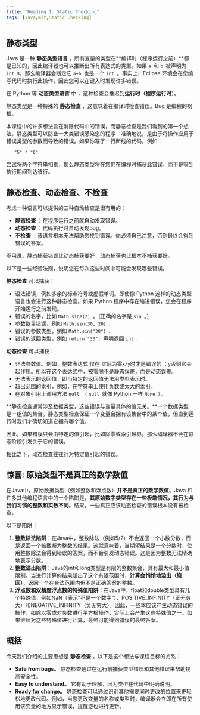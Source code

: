```yaml
---
title: "Reading 1: Static Checking"
tags: [Java,mit,Static Checking]
---
```

## 静态类型

Java 是一种 **静态类型语言** 。所有变量的类型在**编译时（程序运行之前）**都是已知的，因此编译器也可以推断出所有表达式的类型。如果 `a `和 `b `被声明为 `int `s，那么编译器会断定它 `a+b `也是一个 `int `。事实上，Eclipse 环境会在您编写代码时执行此操作，因此您可以在键入时发现许多错误。

在 Python 等 **动态类型语言** 中 ，这种检查会推迟到**运行时（程序运行时**）。

静态类型是一种特殊的 **静态检查** ，这意味着在编译时检查错误。Bug 是编程的祸根。

本课程中的许多想法旨在消除代码中的错误，而静态检查是我们看到的第一个想法。静态类型可以防止一大类错误感染您的程序：准确地说，是由于将操作应用于错误类型的参数而导致的错误。如果你写了一行断线的代码，例如：

```
   "5" * "6"
```

尝试将两个字符串相乘，那么静态类型将在您仍在编程时捕获此错误，而不是等到执行期间到达该行。

## 静态检查、动态检查、不检查

考虑一种语言可以提供的三种自动检查是很有用的：

- **静态检查** ：在程序运行之前就自动发现错误。
- **动态检查** ：代码执行时自动发现bug。
- **不检查** ：该语言根本无法帮助您找到错误。你必须自己注意，否则最终会得到错误的答案。

不用说，静态捕获错误比动态捕获要好，动态捕获也比根本不捕获要好。

以下是一些经验法则，说明您在每次这些时间中可能会发现哪些错误。

**静态检查** 可以捕获：

- 语法错误，例如多余的标点符号或虚假单词。即使像 Python 这样的动态类型语言也会进行这种静态检查。如果 Python 程序中存在缩进错误，您会在程序开始运行之前发现。
- 错误的名字，比如 `Math.sine(2) `。（正确的名字是 `sin `。）
- 参数数量错误，例如 `Math.sin(30, 20) `.
- 错误的参数类型，例如 `Math.sin("30") `.
- 错误的返回类型，例如 `return "30"; `声明返回 `int `.

**动态检查** 可以捕获：

- 非法参数值。例如，整数表达式 仅在 实际为零` x/y `时才是错误的 ；` y `否则它会起作用。所以在这个表达式中，被零除不是静态误差，而是动态误差。
- 无法表示的返回值，即当特定的返回值无法用类型表示时。
- 超出范围的索引，例如，在字符串上使用负数或太大的索引。
- 在对象引用上调用方法 `null `（ `null `就像 Python 一样 `None `）。

**静态检查通常涉及数据类型，这些错误与变量具体的值无关。**一个数据类型是一组值的集合。静态类型检查保证一个变量会拥有该集合中的某个值，但直到运行时我们才确切知道它拥有哪个值。

因此，如果错误只会由特定的值引起，比如除零或索引越界，那么编译器不会在静态阶段引发关于它的错误。

相比之下，动态检查往往针对特定值引起的错误。

## 惊喜: 原始类型不是真正的数学数值

在Java中，原始数据类型（例如整数和浮点数）**并不是真正的数学数值**。Java 和许多其他编程语言中的一个陷阱是，**其原始数字类型存在一些极端情况，其行为与我们习惯的整数和实数不同**。结果，一些真正应该动态检查的错误根本没有被检查。

以下是陷阱：

1. **整数除法陷阱**：在Java中，整数除法（例如5/2）不会返回一个小数分数，而是返回一个被截断为整数的结果。这就意味着，当期望结果是一个分数时，使用整数除法会得到错误的答案，而不会引发动态错误。这是因为整数无法精确地表示分数。
2. **整数溢出陷阱**：Java的int和long类型是有限的整数集合，具有最大和最小值限制。当进行计算的结果超出了这个有限范围时，**计算会悄悄地溢出（绕回）**，返回一个在合法范围内但不是正确答案的整数。
3. **浮点数和双精度浮点数的特殊值陷阱**：在Java中，float和double类型具有几个特殊值，例如NaN（表示“不是一个数字”）、POSITIVE_INFINITY（正无穷大）和NEGATIVE_INFINITY（负无穷大）。因此，一些本应该产生动态错误的操作，如除以零或对负数进行平方根操作，实际上会产生这些特殊值之一。如果继续对这些特殊值进行计算，最终可能得到错误的最终答案。

## 概括

今天我们介绍的主要思想是 **静态检查** 。以下是这个想法与课程目标的关系：

- **Safe from bugs。** 静态检查通过在运行前捕获类型错误和其他错误来帮助提高安全性。
- **Easy to understand。** 它有助于理解，因为类型在代码中明确说明。
- **Ready for change。** 静态检查可以通过识别其他需要同时更改的位置来更轻松地更改代码。例如，当您更改变量的名称或类型时，编译器会立即在所有使用该变量的地方显示错误，提醒您也进行更新。
